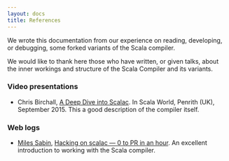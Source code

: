 ```yaml
---
layout: docs
title: References
---
```


We wrote this documentation from our experience on reading, developing, or debugging, some forked 
variants of the Scala compiler. 

We would like to thank here those who have written, or given talks, about the inner workings and 
structure of the Scala Compiler and its variants. 

### Video presentations

* Chris Birchall, [A Deep Dive into Scalac](https://www.youtube.com/watch?v=2742pWdUm6c). 
  In Scala World, Penrith (UK), September 2015. This a good description of the compiler itself.

### Web logs

* [Miles Sabin](https://github.com/milessabin), [Hacking on scalac — 0 to PR in an hour](https://milessabin.com/blog/2016/05/13/scalac-hacking/). An excellent introduction to working with the Scala compiler.

